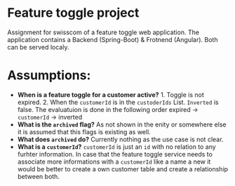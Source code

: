 # Feature toggle project
Assignment for swisscom of a feature toggle web application.
The application contains a Backend (Spring-Boot) & Frotnend (Angular).
Both can be served localy.


# Assumptions:

* **When is a feature toggle for a customer active?** 1. Toggle is not expired. 2. When the `customerId` is in the `custoderIds` List. `Inverted` is false. The evaluatuion is done in the following order expired -> `customerId` -> inverted 
* **What is the `archived` flag?** As not shown in the enity or somewhere else it is assumed that this flags is existing as well. 
* **What does `archived` do?** Currently nothing as the use case is not clear.
* **What is a `customerId`?** `customerId` is just an `id` with no relation to any furhter information. In case that the feature toggle service needs to associate more informations with a `customerId` like a name a new it would be better to create a own customer table and create a relationship between both.